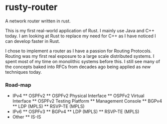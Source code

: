 # rusty-router
A network router written in rust.

This is my first real-world application of Rust.  I mainly use Java and C++ today.  I am looking at Rust to replace my need for C++ as I have noticed I can develop faster in Rust.

I chose to implement a router as I have a passion for Routing Protocols.  Routing was my first real exposure to a large scale distributed systems.  I spent most of my time on monolithic systems before this.  I still see many of the concepts baked into RFCs from decades ago being applied as *new* techniques today.

### Road-map
* IPv4
** OSPFv2
** OSPFv2 Physical Interface
** OSPFv2 Virtual Interface
** OSPFv2 Testing Platform
** Management Console
** BGPv4
** LDP (MPLS)
** RSVP-TE (MPLS)
* IPv6
** OSPFv3
** BGPv4
** LDP (MPLS)
** RSVP-TE (MPLS)
* Other
** IS-IS
